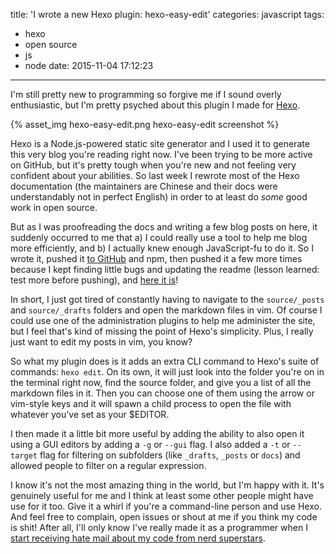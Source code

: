 title: 'I wrote a new Hexo plugin: hexo-easy-edit'
categories: javascript
tags:
  - hexo
  - open source
  - js
  - node
date: 2015-11-04 17:12:23
---


I'm still pretty new to programming so forgive me if I sound overly enthusiastic, but I'm pretty psyched about this plugin I made for [Hexo](https://hexo.io).

{% asset_img hexo-easy-edit.png hexo-easy-edit screenshot %}

Hexo is a Node.js-powered static site generator and I used it to generate this very blog you're reading right now. I've been trying to be more active on GitHub, but it's pretty tough when you're new and not feeling very confident about your abilities. So last week I rewrote most of the Hexo documentation (the maintainers are Chinese and their docs were understandably not in perfect English) in order to at least do *some* good work in open source.

But as I was proofreading the docs and writing a few blog posts on here, it suddenly occurred to me that a) I could really use a tool to help me blog more efficiently, and b) I actually knew enough JavaScript-fu to do it. So I wrote it, pushed it [to GitHub](https://github.com/greg-js/hexo-easy-edit) and npm, then pushed it a few more times because I kept finding little bugs and updating the readme (lesson learned: test more before pushing), and [here it is](https://www.npmjs.com/package/hexo-easy-edit)!

<!-- more -->

In short, I just got tired of constantly having to navigate to the `source/_posts` and `source/_drafts` folders and open the markdown files in vim. Of course I could use one of the administration plugins to help me administer the site, but I feel that's kind of missing the point of Hexo's simplicity. Plus, I really just want to edit my posts in vim, you know?

So what my plugin does is it adds an extra CLI command to Hexo's suite of commands: `hexo edit`. On its own, it will just look into the folder you're on in the terminal right now, find the source folder, and give you a list of all the markdown files in it. Then you can choose one of them using the arrow or vim-style keys and it will spawn a child process to open the file with whatever you've set as your $EDITOR.

I then made it a little bit more useful by adding the ability to also open it using a GUI editors by adding a `-g` or `--gui` flag. I also added a `-t` or `--target` flag for filtering on subfolders (like `_drafts`, `_posts` or `docs`) and allowed people to filter on a regular expression.

I know it's not the most amazing thing in the world, but I'm happy with it. It's genuinely useful for me and I think at least some other people might have use for it too. Give it a whirl if you're a command-line person and use Hexo. And feel free to complain, open issues or shout at me if you think my code is shit! After all, I'll only know I've really made it as a programmer when I [start receiving hate mail about my code from nerd superstars](http://thenextweb.com/dd/2015/11/02/linux-creator-linus-torvalds-had-a-meltdown-over-a-pull-request-and-it-was-awesome/).
